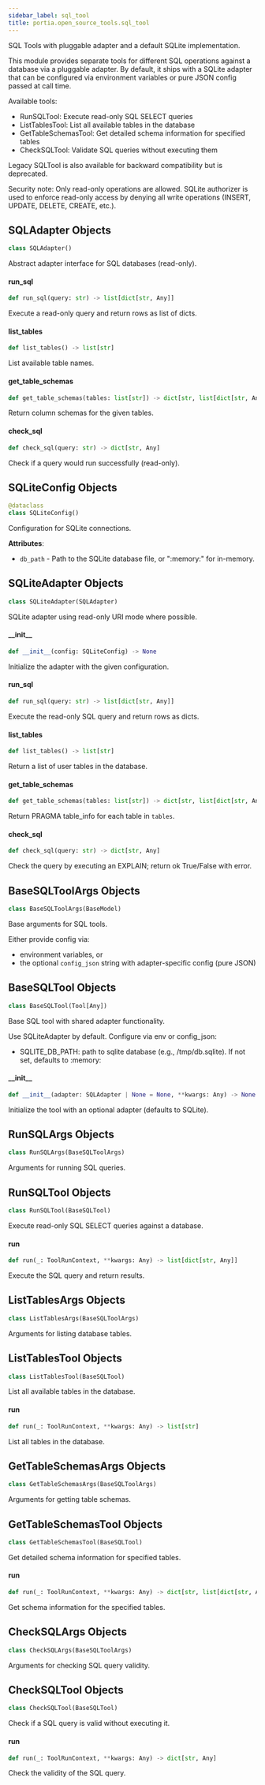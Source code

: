 ```yaml
---
sidebar_label: sql_tool
title: portia.open_source_tools.sql_tool
---
```


SQL Tools with pluggable adapter and a default SQLite implementation.

This module provides separate tools for different SQL operations against a database
via a pluggable adapter. By default, it ships with a SQLite adapter that can be
configured via environment variables or pure JSON config passed at call time.

Available tools:
- RunSQLTool: Execute read-only SQL SELECT queries
- ListTablesTool: List all available tables in the database
- GetTableSchemasTool: Get detailed schema information for specified tables
- CheckSQLTool: Validate SQL queries without executing them

Legacy SQLTool is also available for backward compatibility but is deprecated.

Security note: Only read-only operations are allowed. SQLite authorizer is used to enforce
read-only access by denying all write operations (INSERT, UPDATE, DELETE, CREATE, etc.).

## SQLAdapter Objects

```python
class SQLAdapter()
```

Abstract adapter interface for SQL databases (read-only).

#### run\_sql

```python
def run_sql(query: str) -> list[dict[str, Any]]
```

Execute a read-only query and return rows as list of dicts.

#### list\_tables

```python
def list_tables() -> list[str]
```

List available table names.

#### get\_table\_schemas

```python
def get_table_schemas(tables: list[str]) -> dict[str, list[dict[str, Any]]]
```

Return column schemas for the given tables.

#### check\_sql

```python
def check_sql(query: str) -> dict[str, Any]
```

Check if a query would run successfully (read-only).

## SQLiteConfig Objects

```python
@dataclass
class SQLiteConfig()
```

Configuration for SQLite connections.

**Attributes**:

- `db_path` - Path to the SQLite database file, or &quot;:memory:&quot; for in-memory.

## SQLiteAdapter Objects

```python
class SQLiteAdapter(SQLAdapter)
```

SQLite adapter using read-only URI mode where possible.

#### \_\_init\_\_

```python
def __init__(config: SQLiteConfig) -> None
```

Initialize the adapter with the given configuration.

#### run\_sql

```python
def run_sql(query: str) -> list[dict[str, Any]]
```

Execute the read-only SQL query and return rows as dicts.

#### list\_tables

```python
def list_tables() -> list[str]
```

Return a list of user tables in the database.

#### get\_table\_schemas

```python
def get_table_schemas(tables: list[str]) -> dict[str, list[dict[str, Any]]]
```

Return PRAGMA table_info for each table in `tables`.

#### check\_sql

```python
def check_sql(query: str) -> dict[str, Any]
```

Check the query by executing an EXPLAIN; return ok True/False with error.

## BaseSQLToolArgs Objects

```python
class BaseSQLToolArgs(BaseModel)
```

Base arguments for SQL tools.

Either provide config via:
  - environment variables, or
  - the optional `config_json` string with adapter-specific config (pure JSON)

## BaseSQLTool Objects

```python
class BaseSQLTool(Tool[Any])
```

Base SQL tool with shared adapter functionality.

Use SQLiteAdapter by default. Configure via env or config_json:
  - SQLITE_DB_PATH: path to sqlite database (e.g., /tmp/db.sqlite).
    If not set, defaults to :memory:

#### \_\_init\_\_

```python
def __init__(adapter: SQLAdapter | None = None, **kwargs: Any) -> None
```

Initialize the tool with an optional adapter (defaults to SQLite).

## RunSQLArgs Objects

```python
class RunSQLArgs(BaseSQLToolArgs)
```

Arguments for running SQL queries.

## RunSQLTool Objects

```python
class RunSQLTool(BaseSQLTool)
```

Execute read-only SQL SELECT queries against a database.

#### run

```python
def run(_: ToolRunContext, **kwargs: Any) -> list[dict[str, Any]]
```

Execute the SQL query and return results.

## ListTablesArgs Objects

```python
class ListTablesArgs(BaseSQLToolArgs)
```

Arguments for listing database tables.

## ListTablesTool Objects

```python
class ListTablesTool(BaseSQLTool)
```

List all available tables in the database.

#### run

```python
def run(_: ToolRunContext, **kwargs: Any) -> list[str]
```

List all tables in the database.

## GetTableSchemasArgs Objects

```python
class GetTableSchemasArgs(BaseSQLToolArgs)
```

Arguments for getting table schemas.

## GetTableSchemasTool Objects

```python
class GetTableSchemasTool(BaseSQLTool)
```

Get detailed schema information for specified tables.

#### run

```python
def run(_: ToolRunContext, **kwargs: Any) -> dict[str, list[dict[str, Any]]]
```

Get schema information for the specified tables.

## CheckSQLArgs Objects

```python
class CheckSQLArgs(BaseSQLToolArgs)
```

Arguments for checking SQL query validity.

## CheckSQLTool Objects

```python
class CheckSQLTool(BaseSQLTool)
```

Check if a SQL query is valid without executing it.

#### run

```python
def run(_: ToolRunContext, **kwargs: Any) -> dict[str, Any]
```

Check the validity of the SQL query.

